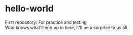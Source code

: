 hello-world
===========

First repository: For practice and testing
<br>
Who knows what'll end up in here, it'll be a surprise to us all.
